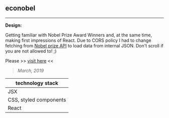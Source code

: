 ## econobel
----

**Design:**

Getting familiar with Nobel Prize Award Winners and, at the same time, making first impressions of React. Due to CORS policy I had to change fetching from [Nobel prize API](https://nobelprize.readme.io/) to load data from internal JSON. Don't scroll if you are not allowed to! ;)
 

Please >> [visit here](https://piotrend.github.io/econobel/ ) <<

> *March, 2019*


| technology stack  |
| --- 		       |
| JSX |
| CSS, styled components |
| React  |
